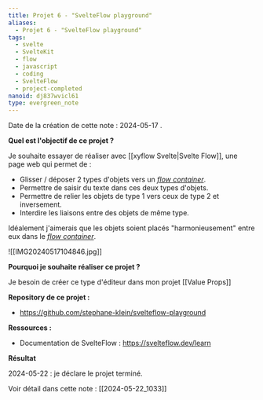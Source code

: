 ```yaml
---
title: Projet 6 - "SvelteFlow playground"
aliases:
  - Projet 6 - "SvelteFlow playground"
tags:
  - svelte
  - SvelteKit
  - flow
  - javascript
  - coding
  - SvelteFlow
  - project-completed
nanoid: dj837wvicl61
type: evergreen_note
---
```


Date de la création de cette note : 2024-05-17 .

**Quel est l'objectif de ce projet ?**

Je souhaite essayer de réaliser avec [[xyflow Svelte|Svelte Flow]], une page web qui permet de :

- Glisser / déposer 2 types d'objets vers un [*flow container*](https://svelteflow.dev/api-reference/svelte-flow-provider).
- Permettre de saisir du texte dans ces deux types d'objets.
- Permettre de relier les objets de type 1 vers ceux de type 2 et inversement.
- Interdire les liaisons entre des objets de même type.

Idéalement j'aimerais que les objets soient placés "harmonieusement" entre eux dans le [*flow container*](https://svelteflow.dev/api-reference/svelte-flow-provider).

![[IMG20240517104846.jpg]]


**Pourquoi je souhaite réaliser ce projet ?**

Je besoin de créer ce type d'éditeur dans mon projet [[Value Props]]

**Repository de ce projet :**

- https://github.com/stephane-klein/svelteflow-playground

**Ressources :**

- Documentation de SvelteFlow : https://svelteflow.dev/learn

**Résultat**

2024-05-22 : je déclare le projet terminé.

Voir détail dans cette note : [[2024-05-22_1033]]
